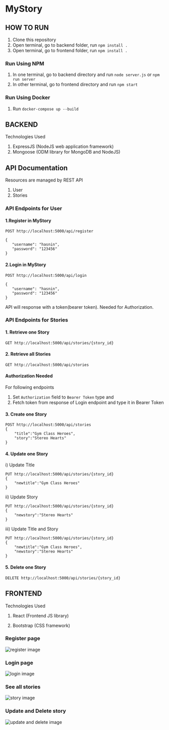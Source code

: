 # MyStory
## HOW TO RUN
1. Clone this repository
2. Open terminal, go to backend folder, run ```npm install .```
3. Open terminal, go to frontend folder, run ```npm install .```
### Run Using NPM
1. In one terminal, go to backend directory and run ```node server.js``` or ```npm run server```
2. In other terminal, go to frontend directory and run ```npm start```

### Run Using Docker
1. Run ```docker-compose up --build```

## BACKEND
Technologies Used
1. ExpressJS (NodeJS web application framework)
2. Mongoose (ODM library for MongoDB and NodeJS)
## API Documentation

Resources are managed by REST API

1. User
2. Stories

### API Endpoints for User

#### 1.Register in MyStory

```
POST http://localhost:5000/api/register

{
   "username": "hasnin",
   "password": "123456" 
}
```

#### 2.Login in MyStory
```
POST http://localhost:5000/api/login

{
   "username": "hasnin",
   "password": "123456" 
}
```
API will response with a token(bearer token). Needed for Authorization.

### API Endpoints for Stories

#### 1. Retrieve one Story
```
GET http://localhost:5000/api/stories/{story_id}
```
#### 2. Retrieve all Stories
```
GET http://localhost:5000/api/stories
```
#### Authorization Needed
For following endpoints
1. Set ```Authorization``` field to ```Bearer Token``` type and
2. Fetch token from response of Login endpoint and type it in Bearer Token
#### 3. Create one Story
```
POST http://localhost:5000/api/stories
{
    "title":"Gym Class Heroes",
    "story":"Stereo Hearts"
}
```
#### 4. Update one Story
i) Update Title
```
PUT http://localhost:5000/api/stories/{story_id}
{
    "newtitle":"Gym Class Heroes"
}
```

ii) Update Story
```
PUT http://localhost:5000/api/stories/{story_id}
{
    "newstory":"Stereo Hearts"
}
```

iii) Update Title and Story
```
PUT http://localhost:5000/api/stories/{story_id}
{
    "newtitle":"Gym Class Heroes",
    "newstory":"Stereo Hearts"
}
```
#### 5. Delete one Story 
```
DELETE http://localhost:5000/api/stories/{story_id}
```

## FRONTEND
Technologies Used

1. React (Frontend JS library)

2. Bootstrap (CSS framework)
### Register page
![register image](https://github.com/bonna46/MyStory/blob/main/frontend/register.PNG)

### Login page
![login image](https://github.com/bonna46/MyStory/blob/main/frontend/login.PNG)

### See all stories
![story image](https://github.com/bonna46/MyStory/blob/main/frontend/stories.PNG)

### Update and Delete story
![update and delete image](https://github.com/bonna46/MyStory/blob/main/frontend/update.PNG)


